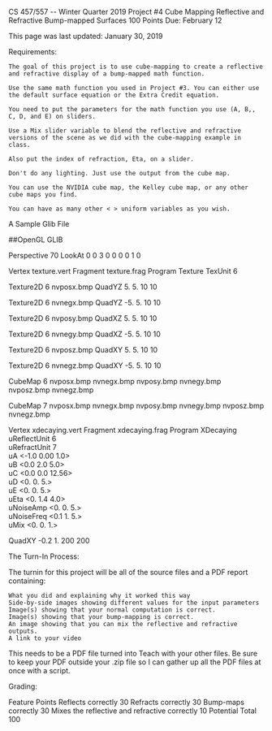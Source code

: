 
CS 457/557 -- Winter Quarter 2019
Project #4
Cube Mapping Reflective and Refractive Bump-mapped Surfaces
100 Points
Due: February 12

This page was last updated: January 30, 2019

Requirements:

    The goal of this project is to use cube-mapping to create a reflective and refractive display of a bump-mapped math function.

    Use the same math function you used in Project #3. You can either use the default surface equation or the Extra Credit equation.

    You need to put the parameters for the math function you use (A, B,, C, D, and E) on sliders.

    Use a Mix slider variable to blend the reflective and refractive versions of the scene as we did with the cube-mapping example in class.

    Also put the index of refraction, Eta, on a slider.

    Don't do any lighting. Just use the output from the cube map.

    You can use the NVIDIA cube map, the Kelley cube map, or any other cube maps you find.

    You can have as many other < > uniform variables as you wish. 

A Sample Glib File

##OpenGL GLIB

Perspective 70
LookAt 0 0 3  0 0 0  0 1 0

Vertex texture.vert
Fragment texture.frag
Program Texture  TexUnit 6

Texture2D  6  nvposx.bmp
QuadYZ 5. 5. 10 10

Texture2D  6  nvnegx.bmp
QuadYZ -5. 5. 10 10


Texture2D  6  nvposy.bmp
QuadXZ 5. 5. 10 10

Texture2D  6  nvnegy.bmp
QuadXZ -5. 5. 10 10


Texture2D  6  nvposz.bmp
QuadXY 5. 5. 10 10

Texture2D  6  nvnegz.bmp
QuadXY -5. 5. 10 10


CubeMap 6 nvposx.bmp nvnegx.bmp  nvposy.bmp nvnegy.bmp   nvposz.bmp nvnegz.bmp

CubeMap 7 nvposx.bmp nvnegx.bmp  nvposy.bmp nvnegy.bmp   nvposz.bmp nvnegz.bmp

Vertex  	xdecaying.vert
Fragment        xdecaying.frag
Program XDecaying                                       \
                uReflectUnit 6                          \
                uRefractUnit 7                          \
                uA <-1.0 0.00 1.0>                      \
                uB <0.0 2.0 5.0>                        \
                uC <0.0 0.0 12.56>                      \
                uD <0. 0. 5.>                           \
                uE <0. 0. 5.>                           \
                uEta <0. 1.4 4.0>                       \
                uNoiseAmp <0. 0. 5.>                    \
                uNoiseFreq <0.1 1. 5.>                  \
                uMix <0. 0. 1.>


QuadXY  -0.2  1.  200 200

The Turn-In Process:

The turnin for this project will be all of the source files and a PDF report containing:

    What you did and explaining why it worked this way
    Side-by-side images showing different values for the input parameters
    Image(s) showing that your normal computation is correct.
    Image(s) showing that your bump-mapping is correct.
    An image showing that you can mix the reflective and refractive outputs.
    A link to your video 

This needs to be a PDF file turned into Teach with your other files. Be sure to keep your PDF outside your .zip file so I can gather up all the PDF files at once with a script.

Grading:

Feature	Points
Reflects correctly	30
Refracts correctly	30
Bump-maps correctly	30
Mixes the reflective and refractive correctly	10
Potential Total	100
